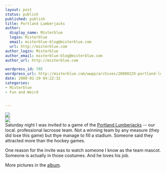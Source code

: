```yaml
---
layout: post
status: publish
published: publish
title: Portland Lumberjacks
author:
  display_name: Misterblue
  login: Misterblue
  email: misterblue-blog@misterblue.com
  url: http://misterblue.com
author_login: Misterblue
author_email: misterblue-blog@misterblue.com
author_url: http://misterblue.com

wordpress_id: 705
wordpress_url: http://misterblue.com/wwpp/archives/20080229-portland-lumberjacks
date: 2008-02-29 04:22:32
categories:
- Misterblue
- Fun and Weird


---
```

<div class="g2image_float_left"><a href="/images/oldimages/IMG_1806.jpg"><img src="/images/oldimages/thumb/IMG_1806.jpg" class="oldImageThumb"/></a></div><div class="g2image_float_right"><a href="/images/oldimages/1788"><img src="/images/oldimages/thumb/1788" class="oldImageThumb"/></a></div>Saturday night I was invited to a game of the <a href="http://www.portlandjax.com/">Portland Lumberjacks</a> -- our local. professional lacrosse team. Not a winning team by any measure (they did lose this game) but thye manage to fill a stadium. Someone said they attracted more than the hockey games.

One reason for the invite was to watch someone I know as the team mascot. Someone is actually in those costumes. And he loves his job.

More pictures in the <a href="http://pics.misterblue.com/v/20080301-Lumberjacks/">album</a>.
